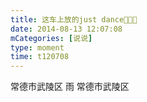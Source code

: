```yaml
---
title: 这车上放的just dance👏👏👏
date: 2014-08-13 12:07:08
mCategories: [说说]
type: moment
time: t120708
---
```


<div id="pics-20140813120708"></div>

<script src="/lib/moment/pics.js"></script>
<script>
var data = [
    {"link": "2014-08-13_000000.webp", "type": "shuoshuo"}
];
picsRender(data, "pics-20140813120708");
</script>

常德市武陵区 雨
常德市武陵区
